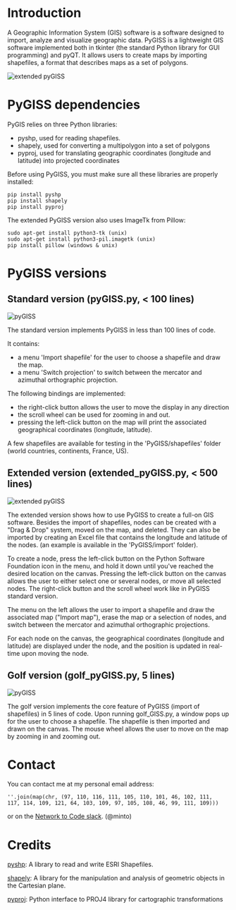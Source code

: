 # Introduction

A Geographic Information System (GIS) software is a software designed to import, analyze and visualize geographic data.
PyGISS is a lightweight GIS software implemented both in tkinter (the standard Python library for GUI programming) and pyQT.
It allows users to create maps by importing shapefiles, a format that describes maps as a set of polygons.

![extended pyGISS](https://github.com/afourmy/PyGISS/blob/master/images/extended_pyGISS.PNG)

# PyGISS dependencies

PyGIS relies on three Python libraries:

* pyshp, used for reading shapefiles.
* shapely, used for converting a multipolygon into a set of polygons
* pyproj, used for translating geographic coordinates (longitude and latitude) into projected coordinates

Before using PyGISS, you must make sure all these libraries are properly installed:

```
pip install pyshp
pip install shapely
pip install pyproj
```

The extended PyGISS version also uses ImageTk from Pillow:

```
sudo apt-get install python3-tk (unix)
sudo apt-get install python3-pil.imagetk (unix)
pip install pillow (windows & unix)
```

# PyGISS versions

## Standard version (pyGISS.py, < 100 lines)

![pyGISS](https://github.com/afourmy/PyGISS/blob/master/images/pyGISS.PNG)

The standard version implements PyGISS in less than 100 lines of code.

It contains:
* a menu 'Import shapefile' for the user to choose a shapefile and draw the map.
* a menu 'Switch projection' to switch between the mercator and azimuthal orthographic projection.

The following bindings are implemented:
* the right-click button allows the user to move the display in any direction
* the scroll wheel can be used for zooming in and out.
* pressing the left-click button on the map will print the associated geographical coordinates (longitude, latitude).

A few shapefiles are available for testing in the 'PyGISS/shapefiles' folder (world countries, continents, France, US).

## Extended version (extended_pyGISS.py, < 500 lines)

![extended pyGISS](https://github.com/afourmy/PyGISS/blob/master/images/extended_pyGISS.PNG)

The extended version shows how to use PyGISS to create a full-on GIS software.
Besides the import of shapefiles, nodes can be created with a "Drag & Drop" system, moved on the map, and deleted.
They can also be imported by creating an Excel file that contains the longitude and latitude of the nodes. (an example is available in the 'PyGISS/import' folder).

To create a node, press the left-click button on the Python Software Foundation icon in the menu, and hold it down until you've reached the desired location on the canvas.
Pressing the left-click button on the canvas allows the user to either select one or several nodes, or move all selected nodes.
The right-click button and the scroll wheel work like in PyGISS standard version.

The menu on the left allows the user to import a shapefile and draw the associated map ("Import map"), erase the map or a selection of nodes, and switch between the mercator and azimuthal orthographic projections. 

For each node on the canvas, the geographical coordinates (longitude and latitude) are displayed under the node, and the position is updated in real-time upon moving the node.

## Golf version (golf_pyGISS.py, 5 lines)

![pyGISS](https://github.com/afourmy/PyGISS/blob/master/images/golf_pyGISS.PNG)

The golf version implements the core feature of PyGISS (import of shapefiles) in 5 lines of code. 
Upon running golf_GISS.py, a window pops up for the user to choose a shapefile.
The shapefile is then imported and drawn on the canvas. 
The mouse wheel allows the user to move on the map by zooming in and zooming out.

# Contact

You can contact me at my personal email address:
```
''.join(map(chr, (97, 110, 116, 111, 105, 110, 101, 46, 102, 111, 
117, 114, 109, 121, 64, 103, 109, 97, 105, 108, 46, 99, 111, 109)))
```

or on the [Network to Code slack](http://networktocode.herokuapp.com "Network to Code slack"). (@minto)

# Credits

[pyshp](https://github.com/GeospatialPython/pyshp): A library to read and write ESRI Shapefiles.

[shapely](https://github.com/Toblerity/Shapely): A library for the manipulation and analysis of geometric objects in the Cartesian plane.

[pyproj](https://github.com/jswhit/pyproj): Python interface to PROJ4 library for cartographic transformations
